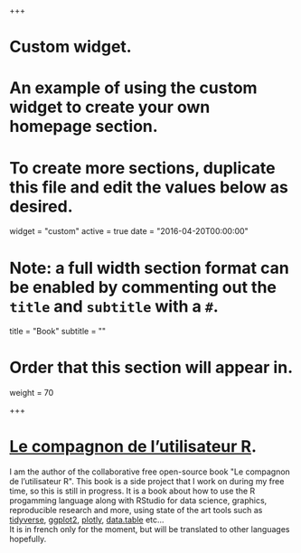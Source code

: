 +++
# Custom widget.
# An example of using the custom widget to create your own homepage section.
# To create more sections, duplicate this file and edit the values below as desired.
widget = "custom"
active = true
date = "2016-04-20T00:00:00"

# Note: a full width section format can be enabled by commenting out the `title` and `subtitle` with a `#`.
title = "Book"
subtitle = ""

# Order that this section will appear in.
weight = 70

+++

# [Le compagnon de l’utilisateur R](https://vezy.github.io/compagnon_utilisateur_R/).  
I am the author of the collaborative free open-source book "Le compagnon de l’utilisateur R". This book is a side project that I work on during my free time, so this is still in progress. It is a book about how to use the R progamming language along with RStudio for data science, graphics, reproducible research and more, using state of the art tools such as [tidyverse](https://www.tidyverse.org/), [ggplot2](http://ggplot2.tidyverse.org/), [plotly](https://plot.ly/), [data.table](https://www.datacamp.com/community/tutorials/data-table-r-tutorial) etc...  
It is in french only for the moment, but will be translated to other languages hopefully.
